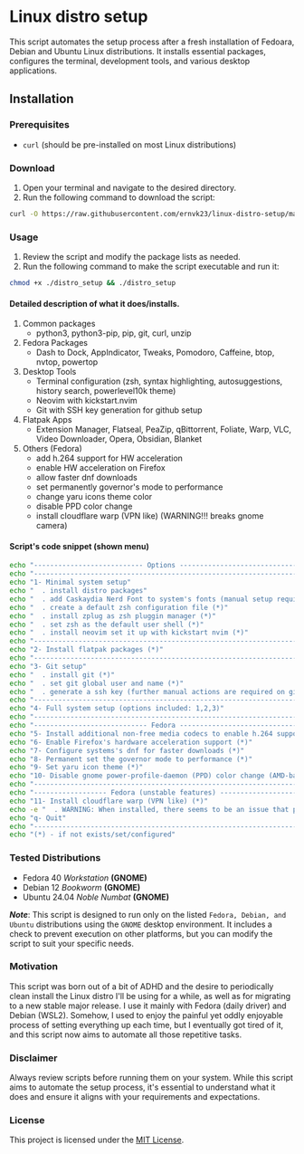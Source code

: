 # Linux distro setup

This script automates the setup process after a fresh installation of Fedoara, Debian and Ubuntu Linux distributions. It installs essential packages, configures the terminal, development tools, and various desktop applications.

## Installation

### Prerequisites
- `curl` (should be pre-installed on most Linux distributions)

### Download
1. Open your terminal and navigate to the desired directory.
2. Run the following command to download the script:
  ```bash
  curl -O https://raw.githubusercontent.com/ernvk23/linux-distro-setup/main/distro_setup
  ```
### Usage
1. Review the script and modify the package lists as needed.
2. Run the following command to make the script executable and run it:
  ```bash
  chmod +x ./distro_setup && ./distro_setup
  ```

#### Detailed description of what it does/installs.
1. Common packages
    - python3, python3-pip, pip, git, curl, unzip
2. Fedora Packages
    - Dash to Dock, AppIndicator, Tweaks, Pomodoro, Caffeine, btop, nvtop, powertop
3. Desktop Tools
    - Terminal configuration (zsh, syntax highlighting, autosuggestions, history search, powerlevel10k theme)
    - Neovim with kickstart.nvim
    - Git with SSH key generation for github setup
3. Flatpak Apps
    - Extension Manager, Flatseal, PeaZip, qBittorrent, Foliate, Warp, VLC, Video Downloader, Opera, Obsidian, Blanket
5. Others (Fedora)
    - add h.264 support for HW acceleration
    - enable HW acceleration on Firefox
    - allow faster dnf downloads
    - set permanently governor's mode to performance
    - change yaru icons theme color
    - disable PPD color change
    - install cloudflare warp (VPN like) (WARNING!!! breaks gnome camera)

#### Script's code snippet (shown menu)
```bash
echo "--------------------------- Options -------------------------------"
echo "-------------------------------------------------------------------"
echo "1- Minimal system setup"
echo "  . install distro packages"
echo "  . add Caskaydia Nerd Font to system's fonts (manual setup required) (*)"
echo "  . create a default zsh configuration file (*)"
echo "  . install zplug as zsh pluggin manager (*)" 
echo "  . set zsh as the default user shell (*)"
echo "  . install neovim set it up with kickstart nvim (*)"
echo "-------------------------------------------------------------------"
echo "2- Install flatpak packages (*)"
echo "-------------------------------------------------------------------"
echo "3- Git setup"
echo "  . install git (*)"
echo "  . set git global user and name (*)"
echo "  . generate a ssh key (further manual actions are required on github) (*)"
echo "-------------------------------------------------------------------"
echo "4- Full system setup (options included: 1,2,3)"
echo "-------------------------------------------------------------------"
echo "---------------------------- Fedora -------------------------------"
echo "5- Install additional non-free media codecs to enable h.264 support (*)"
echo "6- Enable Firefox's hardware acceleration support (*)"
echo "7- Configure systems's dnf for faster downloads (*)"
echo "8- Permanent set the governor mode to performance (*)"
echo "9- Set yaru icon theme (*)"
echo "10- Disable gnome power-profile-daemon (PPD) color change (AMD-based) (*)"
echo "-------------------------------------------------------------------"
echo "------------------ Fedora (unstable features) ---------------------"
echo "11- Install cloudflare warp (VPN like) (*)"
echo -e "  . WARNING: When installed, there seems to be an issue that prevents starting gnome's camera (snapshot)\n  without manually restarting the PipeWire service. However, the system's camera will remain\n  available and usable, just not through the snapshot feature. It is also possible to experience\n  further issues with PipeWire. CAUTION IS ADVISED."
echo "q- Quit"
echo "-------------------------------------------------------------------"
echo "(*) - if not exists/set/configured"
```

### Tested Distributions
- Fedora 40 *Workstation* **(GNOME)**
- Debian 12 *Bookworm* **(GNOME)**
- Ubuntu 24.04 *Noble Numbat* **(GNOME)**

***Note***: This script is designed to run only on the listed `Fedora, Debian, and Ubuntu` distributions using the `GNOME` desktop environment. It includes a check to prevent execution on other platforms, but you can modify the script to suit your specific needs.

### Motivation
This script was born out of a bit of ADHD and the desire to periodically clean install the Linux distro I'll be using for a while, as well as for migrating to a new stable major release. I use it mainly with Fedora (daily driver) and Debian (WSL2). Somehow, I used to enjoy the painful yet oddly enjoyable process of setting everything up each time, but I eventually got tired of it, and this script now aims to automate all those repetitive tasks.

### Disclaimer
Always review scripts before running them on your system. While this script aims to automate the setup process, it's essential to understand what it does and ensure it aligns with your requirements and expectations.

### License
This project is licensed under the [MIT License](LICENSE.md).
